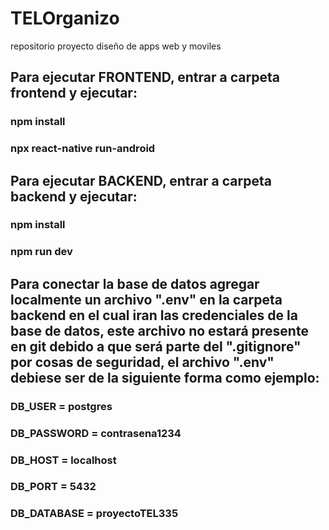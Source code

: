 # TELOrganizo
 repositorio proyecto diseño de apps web y moviles

## Para ejecutar FRONTEND, entrar a carpeta frontend y ejecutar:

### npm install
### npx react-native run-android


## Para ejecutar BACKEND, entrar a carpeta backend y ejecutar:

### npm install
### npm run dev


## Para conectar la base de datos agregar localmente un archivo ".env" en la carpeta backend en el cual iran las credenciales de la base de datos, este archivo no estará presente en git debido a que será parte del ".gitignore" por cosas de seguridad, el archivo ".env" debiese ser de la siguiente forma como ejemplo: 

### DB_USER = postgres
### DB_PASSWORD = contrasena1234
### DB_HOST = localhost
### DB_PORT = 5432
### DB_DATABASE = proyectoTEL335
